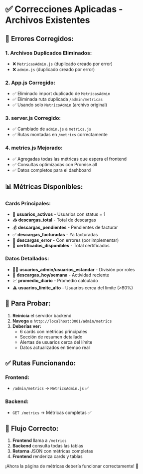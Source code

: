 # ✅ Correcciones Aplicadas - Archivos Existentes

## 🚨 **Errores Corregidos:**

### **1. Archivos Duplicados Eliminados:**
- ❌ `MetricasAdmin.js` (duplicado creado por error)
- ❌ `admin.js` (duplicado creado por error)

### **2. App.js Corregido:**
- ✅ Eliminado import duplicado de `MetricasAdmin`
- ✅ Eliminada ruta duplicada `/admin/metricas`
- ✅ Usando solo `MetricsAdmin` (archivo original)

### **3. server.js Corregido:**
- ✅ Cambiado de `admin.js` a `metrics.js`
- ✅ Rutas montadas en `/metrics` correctamente

### **4. metrics.js Mejorado:**
- ✅ Agregadas todas las métricas que espera el frontend
- ✅ Consultas optimizadas con Promise.all
- ✅ Datos completos para el dashboard

## 📊 **Métricas Disponibles:**

### **Cards Principales:**
- 👥 **usuarios_activos** - Usuarios con status = 1
- 📥 **descargas_total** - Total de descargas
- 💰 **descargas_pendientes** - Pendientes de facturar
- ✅ **descargas_facturadas** - Ya facturadas
- 🔴 **descargas_error** - Con errores (por implementar)
- 📄 **certificados_disponibles** - Total certificados

### **Datos Detallados:**
- 👨‍💼 **usuarios_admin/usuarios_estandar** - División por roles
- 📅 **descargas_hoy/semana** - Actividad reciente
- 📈 **promedio_diario** - Promedio calculado
- ⚠️ **usuarios_limite_alto** - Usuarios cerca del límite (>80%)

## 🧪 **Para Probar:**

1. **Reinicia** el servidor backend
2. **Navega** a `http://localhost:3001/admin/metrics`
3. **Deberías ver:**
   - 6 cards con métricas principales
   - Sección de resumen detallado
   - Alertas de usuarios cerca del límite
   - Datos actualizados en tiempo real

## ✅ **Rutas Funcionando:**

### **Frontend:**
- `/admin/metrics` → `MetricsAdmin.js` ✅

### **Backend:**
- `GET /metrics` → Métricas completas ✅

## 🔗 **Flujo Correcto:**
1. **Frontend** llama a `/metrics`
2. **Backend** consulta todas las tablas
3. **Retorna** JSON con métricas completas
4. **Frontend** renderiza cards y tablas

¡Ahora la página de métricas debería funcionar correctamente! 🚀